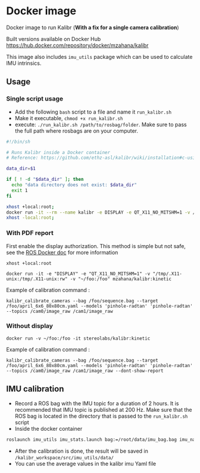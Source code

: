 # Docker image
Docker image to run Kalibr (**With a fix for a single camera calibration**)

Built versions available on Docker Hub https://hub.docker.com/repository/docker/mzahana/kalibr

This image also includes `imu_utils` package which can be used to calculate IMU intrinsics.

## Usage

### Single script usage
* Add the following `bash` script to a file and name it `run_kalibr.sh`
* Make it executable, `chmod +x run_kalibr.sh`
* execute: `./run_kalibr.sh /path/to/rosbag/folder`. Make sure to pass the full path where rosbags are on your computer.

```bash
#!/bin/sh

# Runs Kalibr inside a Docker container
# Reference: https://github.com/ethz-asl/kalibr/wiki/installation#c-using-through-docker

data_dir=$1

if [ ! -d "$data_dir" ]; then
  echo "data directory does not exist: $data_dir"
  exit 1
fi

xhost +local:root;
docker run -it --rm --name kalibr -e DISPLAY -e QT_X11_NO_MITSHM=1 -v /tmp/.X11-unix:/tmp/.X11-unix:rw -v $data_dir:/root/data mzahana/kalibr:kinetic /bin/bash -c "cd /root/data; /bin/bash"
xhost -local:root;
```
### With PDF report

First enable the display authorization. This method is simple but not safe, see the [ROS Docker doc](http://wiki.ros.org/docker/Tutorials/GUI) for more information

```
xhost +local:root
```

```
docker run -it -e "DISPLAY" -e "QT_X11_NO_MITSHM=1" -v "/tmp/.X11-unix:/tmp/.X11-unix:rw" -v "~/foo:/foo" mzahana/kalibr:kinetic
```

Example of calibration command :

```
kalibr_calibrate_cameras --bag /foo/sequence.bag --target /foo/april_6x6_80x80cm.yaml --models 'pinhole-radtan' 'pinhole-radtan' --topics /cam0/image_raw /cam1/image_raw
```


### Without display

```
docker run -v ~/foo:/foo -it stereolabs/kalibr:kinetic
```

Example of calibration command :

```
kalibr_calibrate_cameras --bag /foo/sequence.bag --target /foo/april_6x6_80x80cm.yaml --models 'pinhole-radtan' 'pinhole-radtan' --topics /cam0/image_raw /cam1/image_raw --dont-show-report
```

## IMU calibration
* Record a ROS bag with the IMU topic for a duration of 2 hours. It is recommended that IMU topic is published at 200 Hz. Make sure that the ROS bag is located in  the directory that is passed to the `run_kalibr.sh` script
* Inside the docker container
```bash
roslaunch imu_utils imu_stats.launch bag:=/root/data/imu_bag.bag imu_name:=d435i imu_topic:=/camera/imu
```
* After the calibration is done, the result will be saved in `/kalibr_workspace/src/imu_utils/data/`
* You can use the average values in the kalibr imu Yaml file